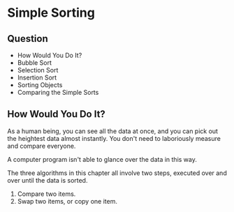 # Simple Sorting

## Question
* How Would You Do It?
* Bubble Sort
* Selection Sort
* Insertion Sort
* Sorting Objects
* Comparing the Simple Sorts

## How Would You Do It?
As a human being, you can see all the data at once, and you can pick out the heightest data almost instantly. You don't need to laboriously measure and compare everyone.

A computer program isn't able to glance over the data in this way.

The three algorithms in this chapter all involve two steps, executed over and over until the data is sorted.

1. Compare two items.
2. Swap two items, or copy one item.
